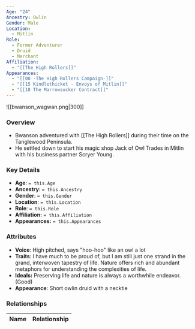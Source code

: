 ```yaml
---
Age: "24"
Ancestry: Owlin
Gender: Male
Location:
  - Mitlin
Role:
  - Former Adventurer
  - Druid
  - Merchant
Affiliation:
  - "[[The High Rollers]]"
Appearances:
  - "[[00 -The High Rollers Campaign-]]"
  - "[[15 Kindlethicket - Envoys of Mitlin]]"
  - "[[18 The Marrowsucker Contract]]"
---
```


![[bwanson_wagwan.png|300]]

### Overview
- Bwanson adventured with [[The High Rollers]] during their time on the Tanglewood Peninsula.
- He settled down to start his magic shop Jack of Owl Trades in Mitlin with his business partner Scryer Young.

### Key Details
- **Age**: `= this.Age`
- **Ancestry**: `= this.Ancestry`
- **Gender**: `= this.Gender`
- **Location**: `= this.Location`
- **Role**: `= this.Role`
- **Affiliation:** `= this.Affiliation`
- **Appearances:** `= this.Appearances`

### Attributes
- **Voice**: High pitched, says "hoo-hoo" like an owl a lot
- **Traits**: I have much to be proud of, but I am still just one strand in the grand, interwoven tapestry of life. Nature offers rich and abundant metaphors for understanding the complexities of life.
- **Ideals:** Preserving life and nature is always a worthwhile endeavor. (Good)
- **Appearance**: Short owlin druid with a necktie

### Relationships

| Name  | Relationship |
| ----- | ------------ |
